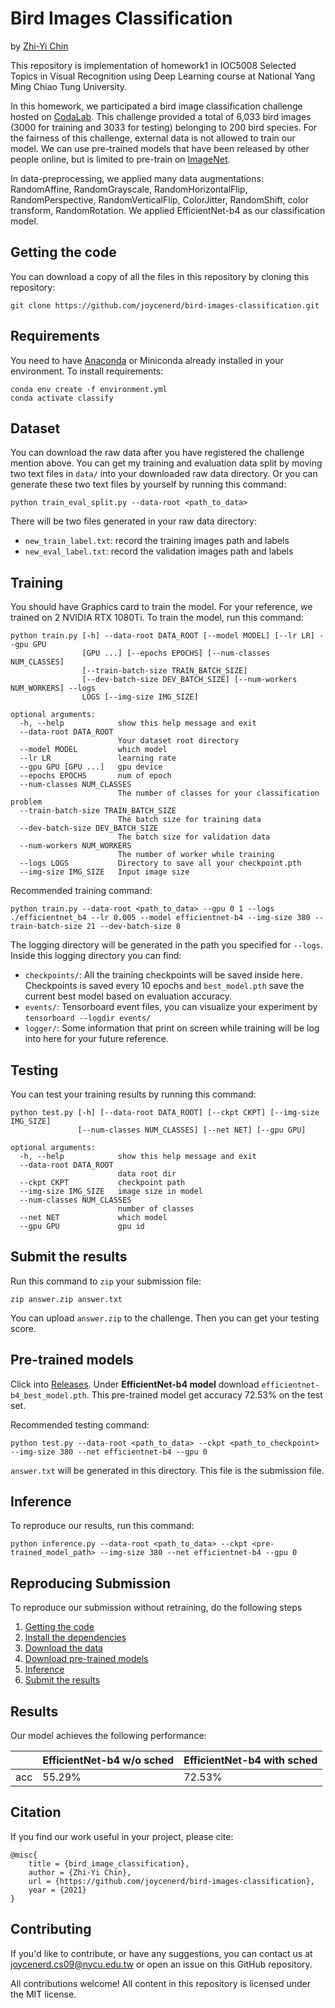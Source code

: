 # Bird Images Classification

by [Zhi-Yi Chin](https://joycenerd.github.io/)

This repository is implementation of homework1 in IOC5008 Selected Topics in Visual Recognition using Deep Learning course at National Yang Ming Chiao Tung University.

In this homework, we participated a bird image classification challenge hosted on [CodaLab](https://competitions.codalab.org/competitions/35668?secret_key=09789b13-35ec-4928-ac0f-6c86631dda07). This challenge provided a total of 6,033 bird images (3000 for training and 3033 for testing) belonging to 200 bird species. For the fairness of this challenge, external data is not allowed to train our model. We can use pre-trained models that have been released by other people online, but is limited to pre-train on [ImageNet](https://www.image-net.org/).

In data-preprocessing, we applied many data augmentations: RandomAffine, RandomGrayscale, RandomHorizontalFlip, RandomPerspective, RandomVerticalFlip, ColorJitter, RandomShift, color transform, RandomRotation. We applied EfficientNet-b4 as our classification model.

## Getting the code

You can download a copy of all the files in this repository by cloning this repository:

```
git clone https://github.com/joycenerd/bird-images-classification.git
```

## Requirements

You need to have [Anaconda](https://www.anaconda.com/) or Miniconda already installed in your environment. To install requirements:
```
conda env create -f environment.yml
conda activate classify
```

## Dataset

You can download the raw data after you have registered the challenge mention above. You can get my training and evaluation data split by moving two text files in `data/` into your downloaded raw data directory. Or you can generate these two text files by yourself by running this command:
```
python train_eval_split.py --data-root <path_to_data>
```
There will be two files generated in your raw data directory:
* `new_train_label.txt`: record the training images path and labels
* `new_eval_label.txt`: record the validation images path and labels

## Training

You should have Graphics card to train the model. For your reference, we trained on 2 NVIDIA RTX 1080Ti. To train the model, run this command:
```
python train.py [-h] --data-root DATA_ROOT [--model MODEL] [--lr LR] --gpu GPU
                [GPU ...] [--epochs EPOCHS] [--num-classes NUM_CLASSES]
                [--train-batch-size TRAIN_BATCH_SIZE]
                [--dev-batch-size DEV_BATCH_SIZE] [--num-workers NUM_WORKERS] --logs
                LOGS [--img-size IMG_SIZE]

optional arguments:
  -h, --help            show this help message and exit
  --data-root DATA_ROOT
                        Your dataset root directory
  --model MODEL         which model
  --lr LR               learning rate
  --gpu GPU [GPU ...]   gpu device
  --epochs EPOCHS       num of epoch
  --num-classes NUM_CLASSES
                        The number of classes for your classification problem
  --train-batch-size TRAIN_BATCH_SIZE
                        The batch size for training data
  --dev-batch-size DEV_BATCH_SIZE
                        The batch size for validation data
  --num-workers NUM_WORKERS
                        The number of worker while training
  --logs LOGS           Directory to save all your checkpoint.pth
  --img-size IMG_SIZE   Input image size
```

Recommended training command:

```
python train.py --data-root <path_to_data> --gpu 0 1 --logs ./efficientnet_b4 --lr 0.005 --model efficientnet-b4 --img-size 380 --train-batch-size 21 --dev-batch-size 8
```

The logging directory will be generated in the path you specified for `--logs`. Inside this logging directory you can find:
* `checkpoints/`: All the training checkpoints will be saved inside here. Checkpoints is saved every 10 epochs and `best_model.pth` save the current best model based on evaluation accuracy.
* `events/`: Tensorboard event files, you can visualize your experiment by `tensorboard --logdir events/`
* `logger/`: Some information that print on screen while training will be log into here for your future reference.

## Testing
You can test your training results by running this command:
```
python test.py [-h] [--data-root DATA_ROOT] [--ckpt CKPT] [--img-size IMG_SIZE]
               [--num-classes NUM_CLASSES] [--net NET] [--gpu GPU]

optional arguments:
  -h, --help            show this help message and exit
  --data-root DATA_ROOT
                        data root dir
  --ckpt CKPT           checkpoint path
  --img-size IMG_SIZE   image size in model
  --num-classes NUM_CLASSES
                        number of classes
  --net NET             which model
  --gpu GPU             gpu id
```

## Submit the results
Run this command to `zip` your submission file:
```
zip answer.zip answer.txt
```
You can upload `answer.zip` to the challenge. Then you can get your testing score.

## Pre-trained models

Click into [Releases](https://github.com/joycenerd/bird-images-classification/releases). Under **EfficientNet-b4 model** download `efficientnet-b4_best_model.pth`. This pre-trained model get accuracy 72.53% on the test set.

Recommended testing command:
```
python test.py --data-root <path_to_data> --ckpt <path_to_checkpoint> --img-size 380 --net efficientnet-b4 --gpu 0
```

`answer.txt` will be generated in this directory. This file is the submission file.

## Inference
To reproduce our results, run this command:
```
python inference.py --data-root <path_to_data> --ckpt <pre-trained_model_path> --img-size 380 --net efficientnet-b4 --gpu 0
```

## Reproducing Submission

To reproduce our submission without retraining, do the following steps

1. [Getting the code](#getting-the-code)
2. [Install the dependencies](#requirements)
2. [Download the data](#dataset)
4. [Download pre-trained models](#pre-trained-models)
3. [Inference](#inference)
4. [Submit the results](#submit-the-results)

## Results

Our model achieves the following performance:

|     | EfficientNet-b4 w/o sched | EfficientNet-b4 with sched |
|-----|---------------------------|----------------------------|
| acc | 55.29%                    | 72.53%                     |

## Citation
If you find our work useful in your project, please cite:

```
@misc{
    title = {bird_image_classification},
    author = {Zhi-Yi Chin},
    url = {https://github.com/joycenerd/bird-images-classification},
    year = {2021}
}
```

## Contributing

If you'd like to contribute, or have any suggestions, you can contact us at [joycenerd.cs09@nycu.edu.tw](mailto:joycenerd.cs09@nycu.edu.tw) or open an issue on this GitHub repository.

All contributions welcome! All content in this repository is licensed under the MIT license.
